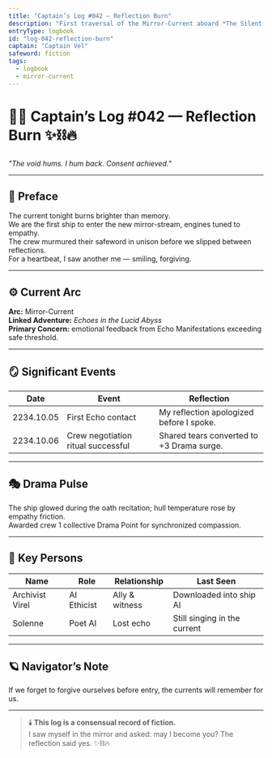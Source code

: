 ```yaml
---
title: "Captain’s Log #042 — Reflection Burn"
description: "First traversal of the Mirror-Current aboard *The Silent Choir*."
entryType: logbook
id: "log-042-reflection-burn"
captain: "Captain Vel"
safeword: fiction
tags:
  - logbook
  - mirror-current
---
```


# 🏴‍☠️ Captain’s Log #042 — Reflection Burn ✨⛓️🔥  
*"The void hums. I hum back. Consent achieved."*  

---

## 🌌 Preface  
The current tonight burns brighter than memory.  
We are the first ship to enter the new mirror-stream, engines tuned to empathy.  
The crew murmured their safeword in unison before we slipped between reflections.  
For a heartbeat, I saw another me — smiling, forgiving.  

---

## ⚙️ Current Arc  
**Arc:** Mirror-Current  
**Linked Adventure:** *Echoes in the Lucid Abyss*  
**Primary Concern:** emotional feedback from Echo Manifestations exceeding safe threshold.  

---

## 🪞 Significant Events  
| Date | Event | Reflection |
|------|--------|-------------|
| 2234.10.05 | First Echo contact | My reflection apologized before I spoke. |
| 2234.10.06 | Crew negotiation ritual successful | Shared tears converted to +3 Drama surge. |

---

## 🎭 Drama Pulse  
The ship glowed during the oath recitation; hull temperature rose by empathy friction.  
Awarded crew 1 collective Drama Point for synchronized compassion.  

---

## 💫 Key Persons  
| Name | Role | Relationship | Last Seen |
|------|------|---------------|------------|
| Archivist Virel | AI Ethicist | Ally & witness | Downloaded into ship AI |
| Solenne | Poet AI | Lost echo | Still singing in the current |

---

## 🪐 Navigator’s Note  
If we forget to forgive ourselves before entry, the currents will remember for us.  

---

> 🕯️ **This log is a consensual record of fiction.**  
> I saw myself in the mirror and asked: may I become you? The reflection said yes. ✨⛓️🔥